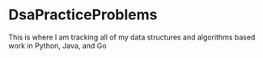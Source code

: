 # DsaPracticeProblems
This is where I am tracking all of my data structures and algorithms based work in Python, Java, and Go

